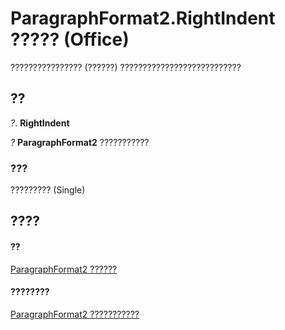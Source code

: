 
# ParagraphFormat2.RightIndent ????? (Office)

???????????????? (??????) ???????????????????????????


## ??

 _?_. **RightIndent**

 _?_ **ParagraphFormat2** ???????????


### ???

????????? (Single)


## ????


#### ??


[ParagraphFormat2 ??????](05ff2b24-9603-f923-d053-e736fb2ba389.md)
#### ????????


[ParagraphFormat2 ???????????](http://msdn.microsoft.com/library/c0580593-7efb-659f-02a2-67dce512ee09%28Office.15%29.aspx)